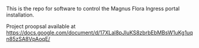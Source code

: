 This is the repo for software to control the Magnus Flora Ingress portal installation.

Project proopsal available at https://docs.google.com/document/d/17XLal8pJIuKS8zbrbEbMBsW1uKg1uqn85zSA8VpAoqE/

